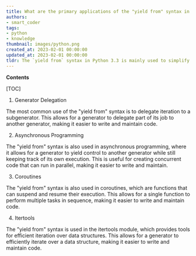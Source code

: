 ```yaml
---
title: What are the primary applications of the "yield from" syntax in Python 3.3 in actual usage?
authors:
- smart_coder
tags:
- python
- knowledge
thumbnail: images/python.png
created_at: 2023-02-01 00:00:00
updated_at: 2023-02-01 00:00:00
tldr: The `yield from` syntax in Python 3.3 is mainly used to simplify the writing of recursive generators and to make it easier to delegate iteration to subgenerators.
---
```


**Contents**

[TOC]

1. Generator Delegation

The most common use of the "yield from" syntax is to delegate iteration to a subgenerator. This allows for a generator to delegate part of its job to another generator, making it easier to write and maintain code.

2. Asynchronous Programming

The "yield from" syntax is also used in asynchronous programming, where it allows for a generator to yield control to another generator while still keeping track of its own execution. This is useful for creating concurrent code that can run in parallel, making it easier to write and maintain.

3. Coroutines

The "yield from" syntax is also used in coroutines, which are functions that can suspend and resume their execution. This allows for a single function to perform multiple tasks in sequence, making it easier to write and maintain code.

4. Itertools

The "yield from" syntax is used in the itertools module, which provides tools for efficient iteration over data structures. This allows for a generator to efficiently iterate over a data structure, making it easier to write and maintain code.
